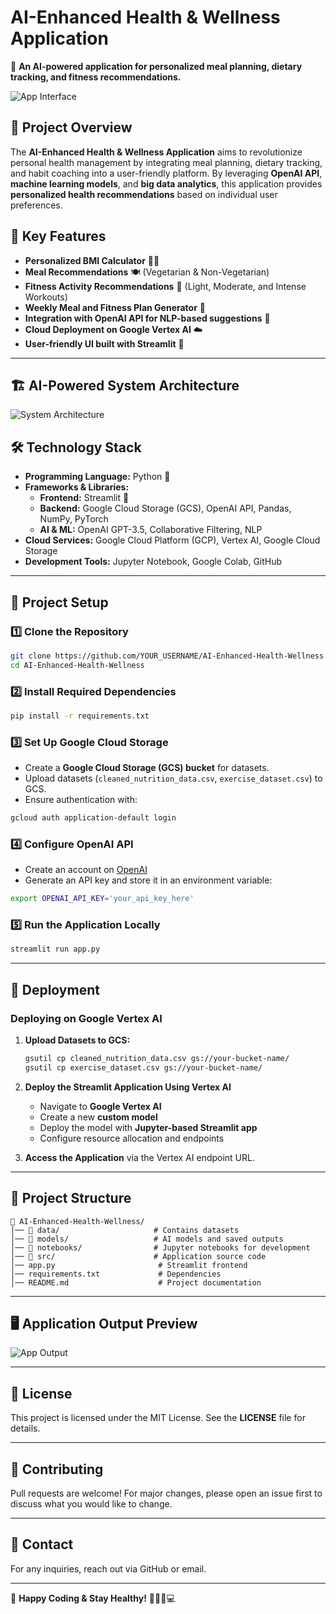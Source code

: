 # AI-Enhanced Health & Wellness Application

🚀 **An AI-powered application for personalized meal planning, dietary tracking, and fitness recommendations.**

![App Interface](Website.png)

## 📌 Project Overview
The **AI-Enhanced Health & Wellness Application** aims to revolutionize personal health management by integrating meal planning, dietary tracking, and habit coaching into a user-friendly platform. By leveraging **OpenAI API**, **machine learning models**, and **big data analytics**, this application provides **personalized health recommendations** based on individual user preferences.

## 🎯 Key Features
- **Personalized BMI Calculator** 🏋️‍♂️
- **Meal Recommendations** 🍽️ (Vegetarian & Non-Vegetarian)
- **Fitness Activity Recommendations** 💪 (Light, Moderate, and Intense Workouts)
- **Weekly Meal and Fitness Plan Generator** 📅
- **Integration with OpenAI API for NLP-based suggestions** 🤖
- **Cloud Deployment on Google Vertex AI** ☁️
- **User-friendly UI built with Streamlit** 🎨

---

## 🏗️ AI-Powered System Architecture

![System Architecture](architecture.png)

## 🛠️ Technology Stack
- **Programming Language:** Python 🐍
- **Frameworks & Libraries:**
  - **Frontend:** Streamlit 🎨
  - **Backend:** Google Cloud Storage (GCS), OpenAI API, Pandas, NumPy, PyTorch
  - **AI & ML:** OpenAI GPT-3.5, Collaborative Filtering, NLP
- **Cloud Services:** Google Cloud Platform (GCP), Vertex AI, Google Cloud Storage
- **Development Tools:** Jupyter Notebook, Google Colab, GitHub

---

## 🔧 Project Setup
### 1️⃣ Clone the Repository
```bash
git clone https://github.com/YOUR_USERNAME/AI-Enhanced-Health-Wellness.git
cd AI-Enhanced-Health-Wellness
```

### 2️⃣ Install Required Dependencies
```bash
pip install -r requirements.txt
```

### 3️⃣ Set Up Google Cloud Storage
- Create a **Google Cloud Storage (GCS) bucket** for datasets.
- Upload datasets (`cleaned_nutrition_data.csv`, `exercise_dataset.csv`) to GCS.
- Ensure authentication with:
```bash
gcloud auth application-default login
```

### 4️⃣ Configure OpenAI API
- Create an account on [OpenAI](https://platform.openai.com/)
- Generate an API key and store it in an environment variable:
```bash
export OPENAI_API_KEY='your_api_key_here'
```

### 5️⃣ Run the Application Locally
```bash
streamlit run app.py
```

---

## 🚀 Deployment
### Deploying on Google Vertex AI
1. **Upload Datasets to GCS:**
   ```bash
   gsutil cp cleaned_nutrition_data.csv gs://your-bucket-name/
   gsutil cp exercise_dataset.csv gs://your-bucket-name/
   ```
2. **Deploy the Streamlit Application Using Vertex AI**
   - Navigate to **Google Vertex AI**
   - Create a new **custom model**
   - Deploy the model with **Jupyter-based Streamlit app**
   - Configure resource allocation and endpoints
   
3. **Access the Application** via the Vertex AI endpoint URL.

---

## 📂 Project Structure
```
📁 AI-Enhanced-Health-Wellness/
│── 📂 data/                     # Contains datasets
│── 📂 models/                   # AI models and saved outputs
│── 📂 notebooks/                # Jupyter notebooks for development
│── 📂 src/                      # Application source code
│── app.py                       # Streamlit frontend
│── requirements.txt             # Dependencies
│── README.md                    # Project documentation
```

---

## 🖥️ Application Output Preview

![App Output](output.png)

---

## 📜 License
This project is licensed under the MIT License. See the **LICENSE** file for details.

---

## 🤝 Contributing
Pull requests are welcome! For major changes, please open an issue first to discuss what you would like to change.

---

## 📧 Contact
For any inquiries, reach out via GitHub or email.

---

🚀 **Happy Coding & Stay Healthy!** 🏋️‍♀️🍎💻
